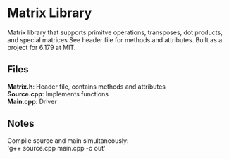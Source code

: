 # Matrix Library
Matrix library that supports primitve operations, transposes, dot products, and special matrices.See header file for methods and attributes. Built as a project for 6.179 at MIT.
## Files
 __Matrix.h__: Header file, contains methods and attributes  
 __Source.cpp__: Implements functions  
 __Main.cpp__: Driver 
## Notes
Compile source and main simultaneously:  
'g++ source.cpp main.cpp -o out'
 
